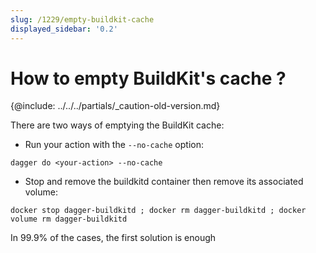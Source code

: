 ```yaml
---
slug: /1229/empty-buildkit-cache
displayed_sidebar: '0.2'
---
```


# How to empty BuildKit's cache ?

\{@include:  ../../../partials/_caution-old-version.md\}

There are two ways of emptying the BuildKit cache:

- Run your action with the `--no-cache` option:

```console
dagger do <your-action> --no-cache
```

- Stop and remove the buildkitd container then remove its associated volume:

```console
docker stop dagger-buildkitd ; docker rm dagger-buildkitd ; docker volume rm dagger-buildkitd
```

In 99.9% of the cases, the first solution is enough
